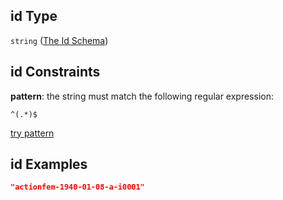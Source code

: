 ## id Type

`string` ([The Id Schema](embeddings-docs-backup-properties-the-id-schema.md))

## id Constraints

**pattern**: the string must match the following regular expression:&#x20;

```regexp
^(.*)$
```

[try pattern](https://regexr.com/?expression=%5E\(.*\)%24 "try regular expression with regexr.com")

## id Examples

```json
"actionfem-1940-01-08-a-i0001"
```
